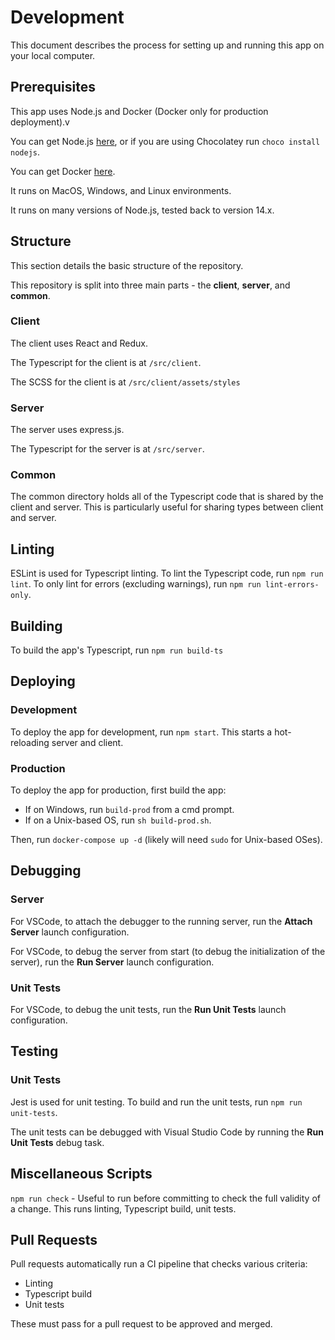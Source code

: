 # Development

This document describes the process for setting up and running this app on your local computer.

## Prerequisites

This app uses Node.js and Docker (Docker only for production deployment).v

You can get Node.js [here](https://nodejs.org/en/), or if you are using Chocolatey run `choco install nodejs`.

You can get Docker [here](https://docs.docker.com/get-docker/).

It runs on MacOS, Windows, and Linux environments.

It runs on many versions of Node.js, tested back to version 14.x.

## Structure

This section details the basic structure of the repository.

This repository is split into three main parts - the **client**, **server**, and **common**.

### Client

The client uses React and Redux.

The Typescript for the client is at `/src/client`.

The SCSS for the client is at `/src/client/assets/styles`

### Server

The server uses express.js.

The Typescript for the server is at `/src/server`.

### Common

The common directory holds all of the Typescript code that is shared by the client and server. This is particularly useful for sharing types between client and server.

## Linting

ESLint is used for Typescript linting. To lint the Typescript code, run `npm run lint`. To only lint for errors (excluding warnings), run `npm run lint-errors-only`.

## Building

To build the app's Typescript, run `npm run build-ts`

## Deploying

### Development

To deploy the app for development, run `npm start`. This starts a hot-reloading server and client.

### Production

To deploy the app for production, first build the app:
  * If on Windows, run `build-prod` from a cmd prompt.
  * If on a Unix-based OS, run `sh build-prod.sh`.

Then, run `docker-compose up -d` (likely will need `sudo` for Unix-based OSes).

## Debugging

### Server

For VSCode, to attach the debugger to the running server, run the **Attach Server** launch configuration.

For VSCode, to debug the server from start (to debug the initialization of the server), run the **Run Server** launch configuration.

### Unit Tests

For VSCode, to debug the unit tests, run the **Run Unit Tests** launch configuration.

## Testing

### Unit Tests

Jest is used for unit testing. To build and run the unit tests, run `npm run unit-tests`.

The unit tests can be debugged with Visual Studio Code by running the **Run Unit Tests** debug task.

## Miscellaneous Scripts

`npm run check` - Useful to run before committing to check the full validity of a change. This runs linting, Typescript build, unit tests.

## Pull Requests

Pull requests automatically run a CI pipeline that checks various criteria:

* Linting
* Typescript build
* Unit tests

These must pass for a pull request to be approved and merged.
